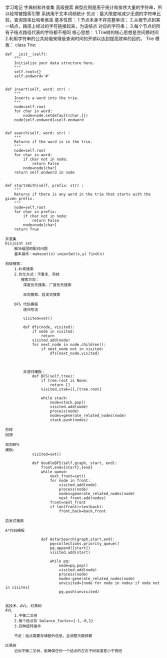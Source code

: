 学习笔记
	字典树和并查集
	高级搜索
		典型应用是用于统计和排序大量的字符串，所以经常被搜索引擎
		系统用于文本词频统计
		优点：最大限度地减少无谓的字符串比较，查询效率比哈希表高
		基本性质：
			1.节点本身不存完整单词；
			2.从根节点到某一结点，路径上经过的字符链接起来，为该结点
			对应的字符串；
			3.每个节点的所有子结点路径代表的字符都不相同
		核心思想：
			1.Trie树的核心思想是空间换时间
			2.利用字符串的公共前缀来降低查询时间的开销以达到提高效率的目的。
		Trie 模板：
	class Trie:

    def __init__(self):
        """
        Initialize your data structure here.
        """
        self.root={}
        self.endword='#'


    def insert(self, word: str) :
        """
        Inserts a word into the trie.
        """
        node=self.root
        for char in word:
            node=node.setdefault(char,{})
        node[self.endword]=self.endword


    def search(self, word: str) :
        """
        Returns if the word is in the trie.
        """
        node=self.root
        for char in word:
            if char not in node:
                return False
            node=node[char]
        return self.endword in node


    def startsWith(self, prefix: str) :
        """
        Returns if there is any word in the trie that starts with the given prefix.
        """
        node=self.root
        for char in prefix:
            if char not in node:
                return False
            node=node[char]
        return True
		
	并查集
	Disjoint set
		解决组团和配对问题
		基本操作：makeset(x) unionSet(x,y) find(x)
	
	初级搜索：
		1.朴素搜索
		2.优化方式：不重复、剪枝 
		   搜索方向：
			深度优先搜索、广度优先搜索
			
			双向搜索、启发式搜索
			
		DFS 代码模板
			递归写法
			
			visited=set()
			
			def dfs(node, visited):
				if node in visited:
					return
				visited.add(node)
				for next_node in node.children():
					if next_node not in visited:
						dfs(next_node,visited)
						
				
				
			非递归模板：
				def DFS(self,tree):
					if tree.root is None:
						return []
					visited,stak=[],[tree.root]
					
					while stack:
						node=stack.pop()
						visited.add(node)
						process(node)
						nodes=generate_related_nodes(node)
						stack.push(nodes)
						
	剪枝
	回溯
	
	双向BFS
	模板:
				visited=set()
			
				def doubleBFS(self,graph, start, end):
					front,end={start},{end}
					while queue:
						next_front=set()
						for node in front:
							visited.add(node)
							process(node)
							nodes=generate_related_nodes(node)
							next_front.add(nodes)
						front=next_front
						if len(front)>len(back):
							front,back=back,front
							
	启发式搜索
	
	A*代码模板
	
					def AstarSearch(graph,start,end):
						pq=collections.priority_queue()
						pq.append([start])
						visited.add(start)
						
						while pq:
							node=pq.pop()
							visited.add(node)
							process(node)
							nodes-generate_related_nodes(node)
							unvisited=[node for node in nodes if node not in visites]
							pq.push(unvisited)
							
	
	高技术、AVL、红黑树
	AVL
		1.平衡二叉树
		2.每个结点存 balance_factor={-1,-0,1}
		3.四种旋转操作
		
		不足：结点需要存储额外信息，且调整次数频繁
		
	红黑树
		近似平衡二叉树，能确保任何一个结点的左右子树高度差小于两倍
					
		